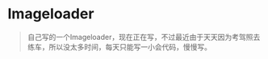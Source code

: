 # Imageloader
>自己写的一个Imageloader，现在正在写，不过最近由于天天因为考驾照去练车，所以没太多时间，每天只能写一小会代码，慢慢写。


 
 
 
        
        
